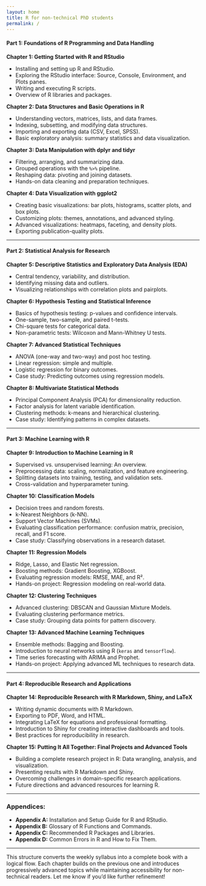 ```yaml
---
layout: home
title: R for non-technical PhD students
permalink: /
---
```





#### **Part 1: Foundations of R Programming and Data Handling**  

**Chapter 1: Getting Started with R and RStudio**  
- Installing and setting up R and RStudio.  
- Exploring the RStudio interface: Source, Console, Environment, and Plots panes.  
- Writing and executing R scripts.  
- Overview of R libraries and packages.  

**Chapter 2: Data Structures and Basic Operations in R**  
- Understanding vectors, matrices, lists, and data frames.  
- Indexing, subsetting, and modifying data structures.  
- Importing and exporting data (CSV, Excel, SPSS).  
- Basic exploratory analysis: summary statistics and data visualization.  

**Chapter 3: Data Manipulation with dplyr and tidyr**  
- Filtering, arranging, and summarizing data.  
- Grouped operations with the `%>%` pipeline.  
- Reshaping data: pivoting and joining datasets.  
- Hands-on data cleaning and preparation techniques.  

**Chapter 4: Data Visualization with ggplot2**  
- Creating basic visualizations: bar plots, histograms, scatter plots, and box plots.  
- Customizing plots: themes, annotations, and advanced styling.  
- Advanced visualizations: heatmaps, faceting, and density plots.  
- Exporting publication-quality plots.  

---

#### **Part 2: Statistical Analysis for Research**  

**Chapter 5: Descriptive Statistics and Exploratory Data Analysis (EDA)**  
- Central tendency, variability, and distribution.  
- Identifying missing data and outliers.  
- Visualizing relationships with correlation plots and pairplots.  

**Chapter 6: Hypothesis Testing and Statistical Inference**  
- Basics of hypothesis testing: p-values and confidence intervals.  
- One-sample, two-sample, and paired t-tests.  
- Chi-square tests for categorical data.  
- Non-parametric tests: Wilcoxon and Mann-Whitney U tests.  

**Chapter 7: Advanced Statistical Techniques**  
- ANOVA (one-way and two-way) and post hoc testing.  
- Linear regression: simple and multiple.  
- Logistic regression for binary outcomes.  
- Case study: Predicting outcomes using regression models.  

**Chapter 8: Multivariate Statistical Methods**  
- Principal Component Analysis (PCA) for dimensionality reduction.  
- Factor analysis for latent variable identification.  
- Clustering methods: k-means and hierarchical clustering.  
- Case study: Identifying patterns in complex datasets.  

---

#### **Part 3: Machine Learning with R**  

**Chapter 9: Introduction to Machine Learning in R**  
- Supervised vs. unsupervised learning: An overview.  
- Preprocessing data: scaling, normalization, and feature engineering.  
- Splitting datasets into training, testing, and validation sets.  
- Cross-validation and hyperparameter tuning.  

**Chapter 10: Classification Models**  
- Decision trees and random forests.  
- k-Nearest Neighbors (k-NN).  
- Support Vector Machines (SVMs).  
- Evaluating classification performance: confusion matrix, precision, recall, and F1 score.  
- Case study: Classifying observations in a research dataset.  

**Chapter 11: Regression Models**  
- Ridge, Lasso, and Elastic Net regression.  
- Boosting methods: Gradient Boosting, XGBoost.  
- Evaluating regression models: RMSE, MAE, and R².  
- Hands-on project: Regression modeling on real-world data.  

**Chapter 12: Clustering Techniques**  
- Advanced clustering: DBSCAN and Gaussian Mixture Models.  
- Evaluating clustering performance metrics.  
- Case study: Grouping data points for pattern discovery.  

**Chapter 13: Advanced Machine Learning Techniques**  
- Ensemble methods: Bagging and Boosting.  
- Introduction to neural networks using R (`keras` and `tensorflow`).  
- Time series forecasting with ARIMA and Prophet.  
- Hands-on project: Applying advanced ML techniques to research data.  

---

#### **Part 4: Reproducible Research and Applications**  

**Chapter 14: Reproducible Research with R Markdown, Shiny, and LaTeX**  
- Writing dynamic documents with R Markdown.  
- Exporting to PDF, Word, and HTML.  
- Integrating LaTeX for equations and professional formatting.  
- Introduction to Shiny for creating interactive dashboards and tools.  
- Best practices for reproducibility in research.  

**Chapter 15: Putting It All Together: Final Projects and Advanced Tools**  
- Building a complete research project in R: Data wrangling, analysis, and visualization.  
- Presenting results with R Markdown and Shiny.  
- Overcoming challenges in domain-specific research applications.  
- Future directions and advanced resources for learning R.  

---

### **Appendices:**  
- **Appendix A:** Installation and Setup Guide for R and RStudio.  
- **Appendix B:** Glossary of R Functions and Commands.  
- **Appendix C:** Recommended R Packages and Libraries.  
- **Appendix D:** Common Errors in R and How to Fix Them.  

---

This structure converts the weekly syllabus into a complete book with a logical flow. Each chapter builds on the previous one and introduces progressively advanced topics while maintaining accessibility for non-technical readers. Let me know if you’d like further refinement!